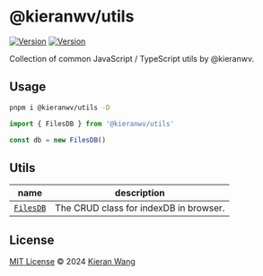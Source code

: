 # @kieranwv/utils

[![Version](https://img.shields.io/github/v/release/kieranwv/utils?style=flat&label=%20&color=%2309090b)](https://github.com/kieranwv/utils/releases)
[![Version](https://img.shields.io/npm/v/@kieranwv/utils?style=flat&label=npm&color=09090b)](https://www.npmjs.com/package/@kieranwv/utils)

Collection of common JavaScript / TypeScript utils by @kieranwv.

## Usage

```bash
pnpm i @kieranwv/utils -D
```

```js
import { FilesDB } from '@kieranwv/utils'

const db = new FilesDB()
```

## Utils

| name                             | description                            |
| -------------------------------- | -------------------------------------- |
| [`FilesDB`](./src/files-db.ts) | The CRUD class for indexDB in browser. |

## License

[MIT License](./LICENSE) © 2024 [Kieran Wang](https://github.com/kieranwv/)
